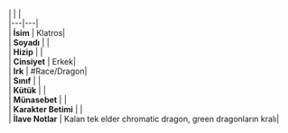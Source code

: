 |  |  |<br>|---|---|<br>| **İsim** | Klatros|<br>| **Soyadı** | |<br>| **Hizip** | |<br>| **Cinsiyet** | Erkek|<br>| **Irk** | #Race/Dragon|<br>| **Sınıf** | |<br>| **Kütük** | |<br>| **Münasebet** | |<br>| **Karakter Betimi** | |<br>| **İlave Notlar** | Kalan tek elder chromatic dragon, green dragonların kralı|<br>